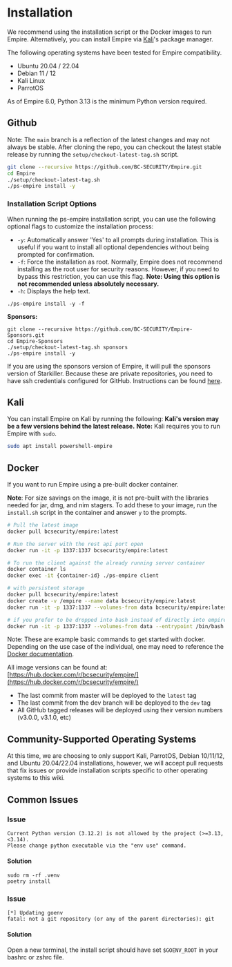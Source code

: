 # Installation

We recommend using the installation script or the Docker images to run Empire.
Alternatively, you can install Empire via [Kali](https://www.kali.org/downloads/)'s package manager.

The following operating systems have been tested for Empire compatibility.

* Ubuntu 20.04 / 22.04
* Debian 11 / 12
* Kali Linux
* ParrotOS

As of Empire 6.0, Python 3.13 is the minimum Python version required.

## Github

Note: The `main` branch is a reflection of the latest changes and may not always be stable. After cloning the repo, you can checkout the latest stable release by running the `setup/checkout-latest-tag.sh` script.

```bash
git clone --recursive https://github.com/BC-SECURITY/Empire.git
cd Empire
./setup/checkout-latest-tag.sh
./ps-empire install -y
```

### Installation Script Options
When running the ps-empire installation script, you can use the following optional flags to customize the installation process:

- `-y`: Automatically answer 'Yes' to all prompts during installation. This is useful if you want to install all optional dependencies without being prompted for confirmation.
- `-f`: Force the installation as root. Normally, Empire does not recommend installing as the root user for security reasons. However, if you need to bypass this restriction, you can use this flag. **Note: Using this option is not recommended unless absolutely necessary.**
- `-h`: Displays the help text.
```
./ps-empire install -y -f
```

**Sponsors:**

```
git clone --recursive https://github.com/BC-SECURITY/Empire-Sponsors.git
cd Empire-Sponsors
./setup/checkout-latest-tag.sh sponsors
./ps-empire install -y
```

If you are using the sponsors version of Empire, it will pull the sponsors version of Starkiller.
Because these are private repositories, you need to have ssh credentials configured for GitHub. Instructions can be found [here](https://docs.github.com/en/github/authenticating-to-github/connecting-to-github-with-ssh).

## Kali

You can install Empire on Kali by running the following:
**Kali's version may be a few versions behind the latest release.**
**Note:** Kali requires you to run Empire with `sudo`.

```bash
sudo apt install powershell-empire
```


## Docker

If you want to run Empire using a pre-built docker container.

**Note**: For size savings on the image, it is not pre-built with the libraries needed for jar, dmg, and nim stagers. To add these to your image, run the `install.sh` script in the container and answer `y` to the prompts.

```bash
# Pull the latest image
docker pull bcsecurity/empire:latest

# Run the server with the rest api port open
docker run -it -p 1337:1337 bcsecurity/empire:latest

# To run the client against the already running server container
docker container ls
docker exec -it {container-id} ./ps-empire client

# with persistent storage
docker pull bcsecurity/empire:latest
docker create -v /empire --name data bcsecurity/empire:latest
docker run -it -p 1337:1337 --volumes-from data bcsecurity/empire:latest

# if you prefer to be dropped into bash instead of directly into empire
docker run -it -p 1337:1337 --volumes-from data --entrypoint /bin/bash bcsecurity/empire:latest
```

Note: These are example basic commands to get started with docker. Depending on the use case of the individual, one may need to reference the [Docker documentation](https://docs.docker.com).

All image versions can be found at: [https://hub.docker.com/r/bcsecurity/empire/](https://hub.docker.com/r/bcsecurity/empire/)

* The last commit from master will be deployed to the `latest` tag
* The last commit from the dev branch will be deployed to the `dev` tag
* All GitHub tagged releases will be deployed using their version numbers (v3.0.0, v3.1.0, etc)

## Community-Supported Operating Systems

At this time, we are choosing to only support Kali, ParrotOS, Debian 10/11/12, and Ubuntu 20.04/22.04 installations, however, we will accept pull requests that fix issues or provide installation scripts specific to other operating systems to this wiki.

## Common Issues


### Issue

```
Current Python version (3.12.2) is not allowed by the project (>=3.13,<3.14).
Please change python executable via the "env use" command.
```

#### Solution

```
sudo rm -rf .venv
poetry install
```


### Issue

```
[*] Updating goenv
fatal: not a git repository (or any of the parent directories): git
```

#### Solution

Open a new terminal, the install script should have set `$GOENV_ROOT` in your bashrc or zshrc file.
